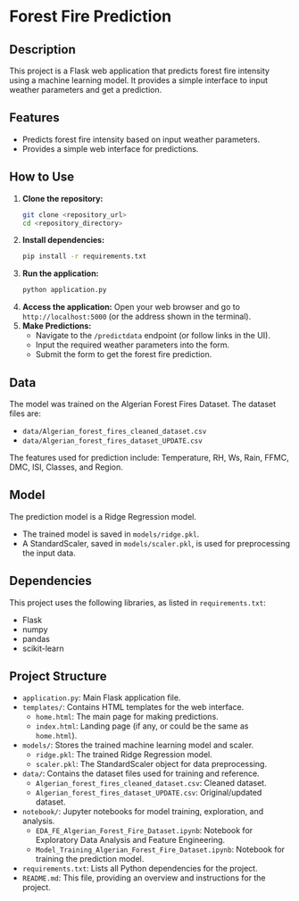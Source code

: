 # Forest Fire Prediction

## Description
This project is a Flask web application that predicts forest fire intensity using a machine learning model. It provides a simple interface to input weather parameters and get a prediction.

## Features
- Predicts forest fire intensity based on input weather parameters.
- Provides a simple web interface for predictions.

## How to Use
1. **Clone the repository:**
   ```bash
   git clone <repository_url>
   cd <repository_directory>
   ```
2. **Install dependencies:**
   ```bash
   pip install -r requirements.txt
   ```
3. **Run the application:**
   ```bash
   python application.py
   ```
4. **Access the application:**
   Open your web browser and go to `http://localhost:5000` (or the address shown in the terminal).
5. **Make Predictions:**
   - Navigate to the `/predictdata` endpoint (or follow links in the UI).
   - Input the required weather parameters into the form.
   - Submit the form to get the forest fire prediction.

## Data
The model was trained on the Algerian Forest Fires Dataset. The dataset files are:
- `data/Algerian_forest_fires_cleaned_dataset.csv`
- `data/Algerian_forest_fires_dataset_UPDATE.csv`

The features used for prediction include: Temperature, RH, Ws, Rain, FFMC, DMC, ISI, Classes, and Region.

## Model
The prediction model is a Ridge Regression model.
- The trained model is saved in `models/ridge.pkl`.
- A StandardScaler, saved in `models/scaler.pkl`, is used for preprocessing the input data.

## Dependencies
This project uses the following libraries, as listed in `requirements.txt`:
- Flask
- numpy
- pandas
- scikit-learn

## Project Structure
- `application.py`: Main Flask application file.
- `templates/`: Contains HTML templates for the web interface.
  - `home.html`: The main page for making predictions.
  - `index.html`: Landing page (if any, or could be the same as `home.html`).
- `models/`: Stores the trained machine learning model and scaler.
  - `ridge.pkl`: The trained Ridge Regression model.
  - `scaler.pkl`: The StandardScaler object for data preprocessing.
- `data/`: Contains the dataset files used for training and reference.
  - `Algerian_forest_fires_cleaned_dataset.csv`: Cleaned dataset.
  - `Algerian_forest_fires_dataset_UPDATE.csv`: Original/updated dataset.
- `notebook/`: Jupyter notebooks for model training, exploration, and analysis.
  - `EDA_FE_Algerian_Forest_Fire_Dataset.ipynb`: Notebook for Exploratory Data Analysis and Feature Engineering.
  - `Model_Training_Algerian_Forest_Fire_Dataset.ipynb`: Notebook for training the prediction model.
- `requirements.txt`: Lists all Python dependencies for the project.
- `README.md`: This file, providing an overview and instructions for the project.
